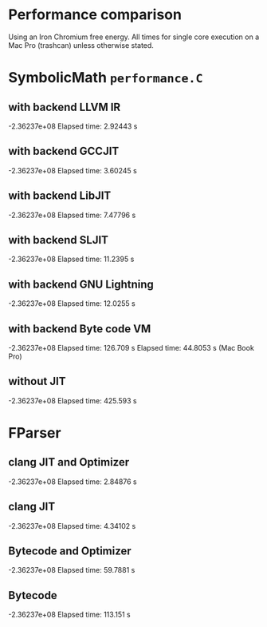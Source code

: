 # Performance comparison
Using an Iron Chromium free energy. All times for single core execution on a Mac Pro (trashcan) unless otherwise stated.

# SymbolicMath `performance.C`

## with backend LLVM IR
-2.36237e+08
Elapsed time: 2.92443 s

## with backend GCCJIT
-2.36237e+08
Elapsed time: 3.60245 s

## with backend LibJIT
-2.36237e+08
Elapsed time: 7.47796 s

## with backend SLJIT
-2.36237e+08
Elapsed time: 11.2395 s

## with backend GNU Lightning
-2.36237e+08
Elapsed time: 12.0255 s

## with backend Byte code VM
-2.36237e+08
Elapsed time: 126.709 s
Elapsed time: 44.8053 s (Mac Book Pro)

## without JIT
 -2.36237e+08
 Elapsed time: 425.593 s

# FParser

## clang JIT and Optimizer
-2.36237e+08
Elapsed time: 2.84876 s

## clang JIT
-2.36237e+08
Elapsed time: 4.34102 s

## Bytecode and Optimizer
-2.36237e+08
Elapsed time: 59.7881 s

## Bytecode
-2.36237e+08
Elapsed time: 113.151 s
